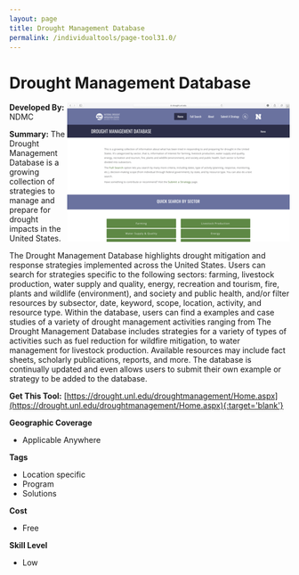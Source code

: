 ```yaml
---
layout: page
title: Drought Management Database
permalink: /individualtools/page-tool31.0/
---
```

# Drought Management Database

<img src="/images/scaled_250_400/TOOLID_31.0_ScreenCapture-1.png" style="max-height:250px;max-width:400;" align="right"/>

**Developed By:** NDMC

**Summary:** The Drought Management Database is a growing collection of strategies to manage and prepare for drought impacts in the United States. 

The Drought Management Database highlights drought mitigation and response strategies implemented across the United States. Users can search for strategies specific to the following sectors: farming, livestock production, water supply and quality, energy, recreation and tourism, fire, plants and wildlife (environment), and society and public health, and/or filter resources by subsector, date, keyword, scope, location, activity, and resource type. Within the database, users can find a examples and case studies of a variety of drought management activities ranging from The Drought Management Database includes strategies for a variety of types of activities such as fuel reduction for wildfire mitigation, to water management for livestock production. Available resources may include fact sheets, scholarly publications, reports, and more. The database is continually updated and even allows users to submit their own example or strategy to be added to the database. 

**Get This Tool:** [https://drought.unl.edu/droughtmanagement/Home.aspx](https://drought.unl.edu/droughtmanagement/Home.aspx){:target='blank'}

**Geographic Coverage**

* Applicable Anywhere

**Tags**

*  Location specific
*  Program
*  Solutions

**Cost**

* Free

**Skill Level**

* Low
